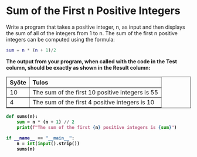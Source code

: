 # Sum of the First n Positive Integers

Write a program that takes a positive integer, n, as input and then displays the sum of all of the integers from 1 to n. The sum of the first n positive integers can be computed using the formula:
````m
sum = n * (n + 1)/2
````

<strong>The output from your program, when called with the code in the Test column, should be exactly as shown in the Result column:<strong>
<table border="1" style="border-collapse: collapse; text-align: left; width: 100%;">
  <thead>
    <tr>
      <th>Syöte</th>
      <th>Tulos</th>
    </tr>
  </thead>
  <tbody>
    <tr>
      <td>10</td>
      <td>The sum of the first 10 positive integers is 55</td>
    </tr>
    <tr>
      <td>4</td>
      <td>The sum of the first 4 positive integers is 10</td>
    </tr>
  </tbody>
</table>


````python
def sums(n):
    sum = n * (n + 1) // 2
    print(f"The sum of the first {n} positive integers is {sum}")
     
if __name__ == "__main__":
    n = int(input().strip())
    sums(n)
        
````